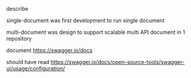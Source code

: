 describe

single-document was first development to run single document

multi-document was design to support scalable multi API document in 1 repository




document
https://swagger.io/docs

should have read
https://swagger.io/docs/open-source-tools/swagger-ui/usage/configuration/